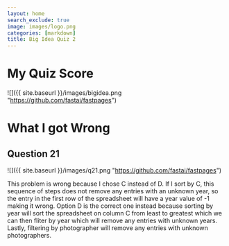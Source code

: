 ```yaml
---
layout: home
search_exclude: true
image: images/logo.png
categories: [markdown]
title: Big Idea Quiz 2
---
```


# My Quiz Score

![]({{ site.baseurl }}/images/bigidea.png "https://github.com/fastai/fastpages")

# What I got Wrong
## Question 21

![]({{ site.baseurl }}/images/q21.png "https://github.com/fastai/fastpages")

This problem is wrong because I chose C instead of D. If I sort by C, this sequence of steps does not remove any entries with an unknown year, so the entry in the first row of the spreadsheet will have a year value of -1 making it wrong. Option D is the correct one instead because sorting by year will sort the spreadsheet on column C from least to greatest which we can then fliter by year which will remove any entries with unknown years. Lastly, filtering by photographer will remove any entries with unknown photographers.

